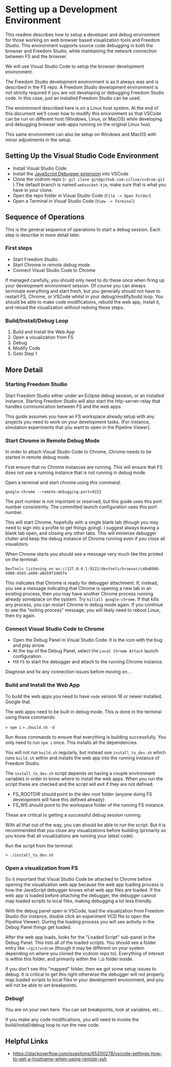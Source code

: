 # Setting up a Development Environment

This readme describes how to setup a developer and debug environment for those working on web browser based visualization tools and Freedom Studio. This environment supports source code debugging in both the browser and Freedom Studio, while maintaining the network connection between FS and the browser.

We will use Visual Studio Code to setup the browser development environment.

The Freedom Studio development environment is as it always was and is described in the FS repo. A Freedom Studio development environment is not strictly required if you are not developing or debugging Freedom Studio code. In this case, just an installed Freedom Studio can be used.

The environment described here is on a Linux host system. At the end of this document we'll cover how to modify this environment so that VSCode can be run on different host (Windows, Linux, or MacOS) while developing and debugging browser web-apps running on the original Linux host.

This same environment can also be setup on Windows and MacOS with minor adjustments in the setup.

## Setting Up the Visual Studio Code Environment

- Install Visual Studio Code
- Install the [JavaScript Debugger extension](https://marketplace.visualstudio.com/items?itemName=ms-vscode.js-debug-nightly) into VSCode
- Clone the vcdrom repo (`> git clone git@github.com:sifive/vcdrom.git
`) The default branch is named `websocket-kjm`, make sure that is what you have in your clone.
- Open the repo folder in Visual Studio Code (`File -> Open Folder`)
- Open a Terminal in Visual Studio Code (`View -> Terminal`)

## Sequence of Operations

This is the general sequence of operations to start a debug session.  Each step is describe in more detail later.

### First steps
- Start Freedom Studio
- Start Chrome in _remote debug mode_
- Connect Visual Studio Code to Chrome

If managed carefully, you should only need to do these once when firing up your development environment session.  Of course you can always terminate everything and start fresh, but you generally should not have to restart FS, Chrome, or VSCode whilst in your debug/modify/build loop.  You should be able to make code modifications, rebuild the web app, install it, and reload the visualization without redoing these steps.

### Build/Install/Debug Loop

1. Build and Install the Web App
1. Open a visualization from FS
1. Debug
1. Modify Code
1. Goto Step 1


## More Detail

### Starting Freedom Studio

Start Freedom Studio either under an Eclipse debug session, or an installed instance. Starting Freedom Studio will also start the http-server-relay that handles communication between FS and the web apps.

This guide assumes you have an FS workspace already setup with any projects you need to work on your development tasks. (For instance, simulation experiments that you want to open in the Pipeline Viewer).

### Start Chrome in Remote Debug Mode

In order to attach Visual Studio Code to Chrome, Chrome needs to be started in remote debug mode.

First ensure that no Chrome instances are running. This will ensure that FS does not use a running instance that is not running in debug mode.

Open a terminal and start chrome using this command:

`google-chrome --remote-debugging-port=9222`

The port number is not important or reserved, but this guide uses this port number consistently. The committed launch configuration uses this port number.

This will start Chrome, hopefully with a single blank tab (though you may need to sign into a profile to get things going).  I suggest always leaving a blank tab open, and closing any other tabs.  This will minimize debugger clutter and keep the debug instance of Chrome running even if you close all visualizers.

When Chrome starts you should see a message very much like this printed on the terminal:

`DevTools listening on ws://127.0.0.1:9222/devtools/browser/cd0a8986-4980-45d3-a489-a0e59f3d05fe`

This indicates that Chrome is ready for debugger attachment.  If, instead, you see a message indicating that Chrome is opening a new tab in an existing process, then you may have another Chrome process running already someplace on the system.  Try `killall google-chrome`.  If that kills any process, you can restart Chrome in debug mode again.  If you continue to see the "exiting process" message, you will likely need to reboot Linux, then try again.

### Connect Visual Studio Code to Chrome

- Open the Debug Panel in Visual Studio Code. It is the icon with the bug and play arrow.
- At the top of the Debug Panel, select the `Local Chrome Attach` launch configuration.
- Hit `F5` to start the debugger and attach to the running Chrome instance.

Diagnose and fix any connection issues before moving on...

### Build and Install the Web App
To build the web apps you need to have `node` version 16 or newer installed.  Google that.

The web apps need to be built in debug mode.  This is done in the terminal using these commands:

`> npm i`
`>./build.sh -d`

Run those commands to ensure that everything is building successfully.  You only need to run `npm i` once.  This installs all the dependencies.

You will not run `build.sh` regularly, but instead use `install_to_dev.sh` which runs `build.sh` within and installs the web app into the running instance of Freedom Studio.

The `install_to_dev.sh` script depends on having a couple environment variables in order to know where to install the web apps.  When you run the script these are checked and the script will exit if they are not defined.

- FS_ROOTDIR should point to the dev-root folder (anyone doing FS development will have this defined already)
- FS_WS should point to the workspace folder of the running FS instance.

These are critical to getting a successful debug session running.

With all that out of the way, you can should be able to run the script.  But it is recommended that you close any visualizations before building (primarily so you know that all visualizations are running your latest code).

Run the script from the terminal:

`> ./install_to_dev.sh`

### Open a visualization from FS

So it important that Visual Studio Code be attached to Chrome before opening the visualization web app because the web app loading process is how the JavaScript debugger knows what web app files are loaded.  If the web app is loaded before attaching the debugger, the debugger cannot map loaded scripts to local files, making debugging a lot less friendly.

With the debug panel open in VSCode, load the visualization from Freedom Studio (for instance, double click an experiment VCD file to open the Pipeline Viewer).  During the loading process you will see activity in the Debug Panel things get loaded.

After the web app loads, looks for the "Loaded Script" sub-panel in the Debug Panel.  This lists all of the loaded scripts.  You should see a folder entry like `~/git/vcdrom` (though it may be different on your system depending on where you cloned the vcdrom repo to).  Everything of interest is within this folder, and primarily within the `lib` folder inside.

If you don't see this "mapped" folder, then we got some setup issues to debug.  It is critical to get this right otherwise the debugger will not properly map loaded scripts to local files in your development environment, and you will not be able to set breakpoints.

### Debug!

You are on your own here.  You can set breakpoints, look at variables, etc...

If you make any code modifications, you will need to invoke the build/install/debug loop to run the new code.

## Helpful Links

- https://stackoverflow.com/questions/65200278/vscode-settings-how-to-get-a-hostname-when-using-remote-ssh
